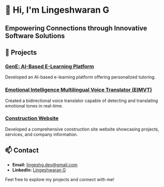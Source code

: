 # 👋 Hi, I'm Lingeshwaran G 
## Empowering Connections through Innovative Software Solutions

## 💼 Projects
### [GenE: AI-Based E-Learning Platform](https://github.com/githubLINGESH/GenE)
Developed an AI-based e-learning platform offering personalized tutoring. 

### [Emotional Intelligence Multilingual Voice Translator (EIMVT)](https://github.com/githubLINGESH/EIMVT)
Created a bidirectional voice translator capable of detecting and translating emotional tones in real-time.

### [Construction Website](https://github.com/githubLINGESH/ConstructionWebsite)
Developed a comprehensive construction site website showcasing projects, services, and company information.

## 📫 Contact
- **Email:** [lingeshg.dev@gmail.com](mailto:lingeshg.dev@gmail.com)
- **LinkedIn:** [Lingeshwaran G](https://www.linkedin.com/in/lingeshwaran-g-aa158a262/)


Feel free to explore my projects and connect with me!
